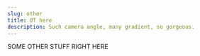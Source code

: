 ```yaml
---
slug: other
title: OT here
description: Such camera angle, many gradient, so gorgeous.
---
```


SOME OTHER STUFF RIGHT HERE
